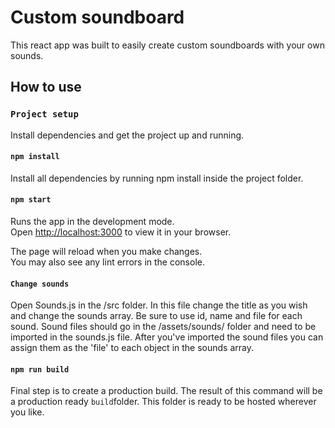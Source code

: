 # Custom soundboard

This react app was built to easily create custom soundboards with your own sounds.

## How to use

### `Project setup`
Install dependencies and get the project up and running.

#### `npm install`

Install all dependencies by running npm install inside the project folder.

#### `npm start`

Runs the app in the development mode.\
Open [http://localhost:3000](http://localhost:3000) to view it in your browser.

The page will reload when you make changes.\
You may also see any lint errors in the console.

#### `Change sounds`

Open Sounds.js in the /src folder.
In this file change the title as you wish and change the sounds array.
Be sure to use id, name and file for each sound.
Sound files should go in the /assets/sounds/ folder and need to be imported in the sounds.js file.
After you've imported the sound files you can assign them as the 'file' to each object in the sounds array.

#### `npm run build`

Final step is to create a production build. The result of this command will be a production ready `build`folder.
This folder is ready to be hosted wherever you like.
